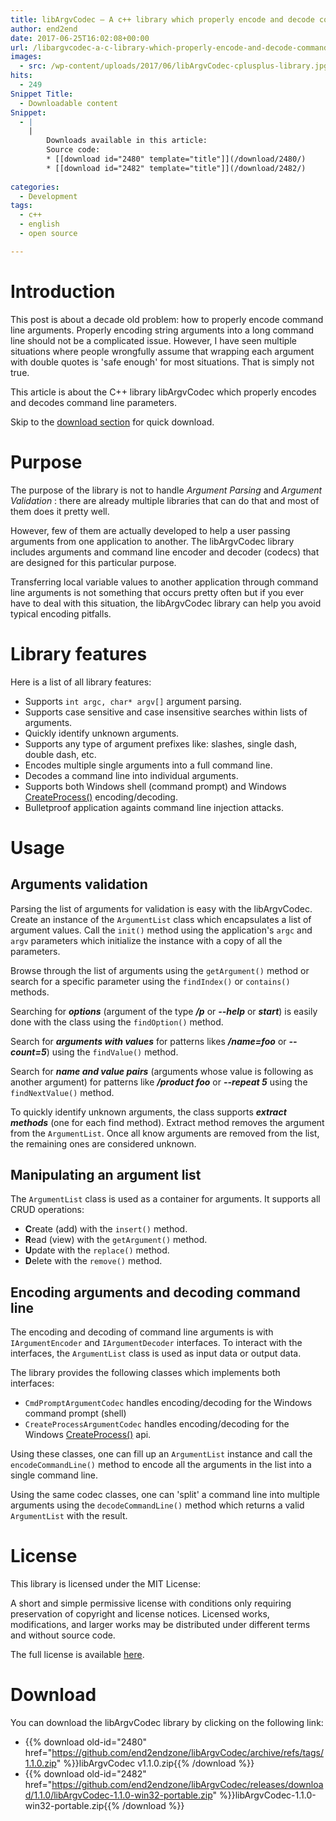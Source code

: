 ```yaml
---
title: libArgvCodec – A c++ library which properly encode and decode command line arguments
author: end2end
date: 2017-06-25T16:02:08+00:00
url: /libargvcodec-a-c-library-which-properly-encode-and-decode-command-line-arguments/
images:
  - src: /wp-content/uploads/2017/06/libArgvCodec-cplusplus-library.jpg
hits:
  - 249
Snippet Title:
  - Downloadable content
Snippet:
  - |
    |
        Downloads available in this article:
        Source code:
        * [[download id="2480" template="title"]](/download/2480/)
        * [[download id="2482" template="title"]](/download/2482/)
        
categories:
  - Development
tags:
  - c++
  - english
  - open source

---
```

# Introduction

This post is about a decade old problem: how to properly encode command line arguments. Properly encoding string arguments into a long command line should not be a complicated issue. However, I have seen multiple situations where people wrongfully assume that wrapping each argument with double quotes is 'safe enough' for most situations. That is simply not true.

This article is about the C++ library libArgvCodec which properly encodes and decodes command line parameters.

Skip to the [download section](#Download) for quick download.

# Purpose

The purpose of the library is not to handle *Argument Parsing* and *Argument Validation* : there are already multiple libraries that can do that and most of them does it pretty well.

However, few of them are actually developed to help a user passing arguments from one application to another. The libArgvCodec library includes arguments and command line encoder and decoder (codecs) that are designed for this particular purpose.

Transferring local variable values to another application through command line arguments is not something that occurs pretty often but if you ever have to deal with this situation, the libArgvCodec library can help you avoid typical encoding pitfalls.

# Library features

Here is a list of all library features:

* Supports `int argc, char* argv[]` argument parsing.
* Supports case sensitive and case insensitive searches within lists of arguments.
* Quickly identify unknown arguments.
* Supports any type of argument prefixes like: slashes, single dash, double dash, etc.
* Encodes multiple single arguments into a full command line.
* Decodes a command line into individual arguments.
* Supports both Windows shell (command prompt) and Windows [CreateProcess()](http://msdn.microsoft.com/en-us/library/windows/desktop/ms682425(v=vs.85).aspx) encoding/decoding.
* Bulletproof application againts command line injection attacks.

# Usage

## Arguments validation

Parsing the list of arguments for validation is easy with the libArgvCodec. Create an instance of the `ArgumentList` class which encapsulates a list of argument values. Call the `init()` method using the application's `argc` and `argv` parameters which initialize the instance with a copy of all the parameters.

Browse through the list of arguments using the `getArgument()` method or search for a specific parameter using the `findIndex()` or `contains()` methods.

Searching for ***options*** (argument of the type ***/p*** or ***--help*** or ***start***) is easily done with the class using the `findOption()` method.

Search for ***arguments with values*** for patterns likes ***/name=foo*** or ***--count=5***) using the `findValue()` method.

Search for ***name and value pairs*** (arguments whose value is following as another argument) for patterns like ***/product foo*** or ***--repeat 5*** using the `findNextValue()` method.

To quickly identify unknown arguments, the class supports ***extract methods*** (one for each find method). Extract method removes the argument from the `ArgumentList`. Once all know arguments are removed from the list, the remaining ones are considered unknown.

## Manipulating an argument list

The `ArgumentList` class is used as a container for arguments. It supports all CRUD operations:

* **C**reate (add) with the `insert()` method.
* **R**ead (view) with the `getArgument()` method.
* **U**pdate with the `replace()` method.
* **D**elete with the `remove()` method.

## Encoding arguments and decoding command line

The encoding and decoding of command line arguments is with `IArgumentEncoder` and `IArgumentDecoder` interfaces. To interact with the interfaces, the `ArgumentList` class is used as input data or output data.

The library provides the following classes which implements both interfaces:

* `CmdPromptArgumentCodec` handles encoding/decoding for the Windows command prompt (shell)
* `CreateProcessArgumentCodec` handles encoding/decoding for the Windows [CreateProcess()](http://msdn.microsoft.com/en-us/library/windows/desktop/ms682425(v=vs.85).aspx) api.

Using these classes, one can fill up an `ArgumentList` instance and call the `encodeCommandLine()` method to encode all the arguments in the list into a single command line.

Using the same codec classes, one can 'split' a command line into multiple arguments using the `decodeCommandLine()` method which returns a valid `ArgumentList` with the result.

# License

This library is licensed under the MIT License:

A short and simple permissive license with conditions only requiring preservation of copyright and license notices. Licensed works, modifications, and larger works may be distributed under different terms and without source code.

The full license is available [here](https://github.com/end2endzone/bin2cpp/blob/master/LICENSE).

# Download

You can download the libArgvCodec library by clicking on the following link:

* {{% download old-id="2480" href="https://github.com/end2endzone/libArgvCodec/archive/refs/tags/1.1.0.zip" %}}libArgvCodec v1.1.0.zip{{% /download %}}
* {{% download old-id="2482" href="https://github.com/end2endzone/libArgvCodec/releases/download/1.1.0/libArgvCodec-1.1.0-win32-portable.zip" %}}libArgvCodec-1.1.0-win32-portable.zip{{% /download %}}
